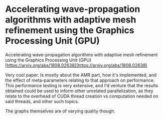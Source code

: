 # Accelerating wave-propagation algorithms with adaptive mesh refinement using the Graphics Processing Unit (GPU)
Accelerating wave-propagation algorithms with adaptive mesh refinement using the Graphics Processing Unit (GPU) [https://arxiv.org/abs/1808.02638](https://arxiv.org/abs/1808.02638)

Very cool paper. Is mostly about the AMR part, how it's implemented, and the effect of meta-parameters relating to that approach on performance. This performance testing is very extensive, and I'd venture that the results obtained could be used to inform other unrelated parallelization, as they relate to the overhead of CUDA thread creation vs computation needed on said threads, and other such topics.

The graphs themselves are of varying quality though.
